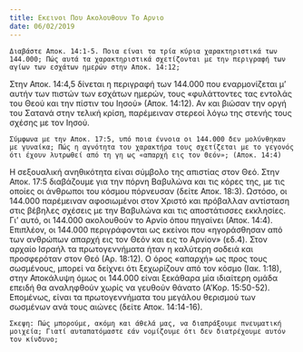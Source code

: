 ```yaml
---
title: Εκεινοι Που Ακολουθουν Το Αρνιο
date: 06/02/2019
---
```


`Διαβάστε Αποκ. 14:1-5. Ποια είναι τα τρία κύρια χαρακτηριστικά των 144.000; Πώς αυτά τα χαρακτηριστικά σχετίζονται με την περιγραφή των αγίων των εσχάτων ημερών στην Αποκ. 14:12;`

Στην Αποκ. 14:4,5 δίνεται η περιγραφή των 144.000 που εναρμονίζεται μ’ αυτήν των πιστών των εσχάτων ημερών, τους «φυλάττοντες τας εντολάς του Θεού και την πίστιν του Ιησού» (Αποκ. 14:12). Αν και βιώσαν την οργή του Σατανά στην τελική κρίση, παρέμειναν στερεοί λόγω της στενής τους σχέσης με τον Ιησού. 

`Σύμφωνα με την Αποκ. 17:5, υπό ποια έννοια οι 144.000 δεν μολύνθηκαν με γυναίκα; Πώς η αγνότητα του χαρακτήρα τους σχετίζεται με το γεγονός ότι έχουν λυτρωθεί από τη γη ως «απαρχή εις τον Θεόν»; (Αποκ. 14:4)`

Η σεξουαλική ανηθικότητα είναι σύμβολο της απιστίας στον Θεό. Στην Αποκ. 17:5 διαβάζουμε για την πόρνη Βαβυλώνα και τις κόρες της, με τις οποίες οι άνθρωποι του κόσμου πόρνευσαν (δείτε Αποκ. 18:3). Ωστόσο, οι 144.000 παρέμειναν αφοσιωμένοι στον Χριστό και πρόβαλλαν αντίσταση στις βέβηλες σχέσεις με την Βαβυλώνα και τις αποστάτισσες εκκλησίες. Γι’ αυτό, οι 144.000 ακολουθούν το Αρνίο όπου πηγαίνει (Αποκ. 14:4). Επιπλέον, οι 144.000 περιγράφονται ως εκείνοι που «ηγοράσθησαν από των ανθρώπων απαρχή εις τον Θεόν και εις το Αρνίον» (εδ.4). Στον αρχαίο Ισραήλ τα πρωτογεννήματα ήταν η καλύτερη σοδειά και προσφερόταν στον Θεό (Αρ. 18:12). Ο όρος «απαρχή» ως προς τους σωσμένους, μπορεί να δείχνει ότι ξεχωρίζουν από τον κόσμο (Ιακ. 1:18), στην Αποκάλυψη όμως οι 144.000 είναι ξεκάθαρα μία ιδιαίτερη ομάδα επειδή θα αναληφθούν χωρίς να γευθούν θάνατο (Α’Κορ. 15:50-52). Επομένως, είναι τα πρωτογεννήματα του μεγάλου θερισμού των σωσμένων ανά τους αιώνες (δείτε Αποκ. 14:14-16).

`Σκεψη: Πώς μπορούμε, ακόμη και άθελά μας, να διαπράξουμε πνευματική μοιχεία; Γιατί αυταπατόμαστε εάν νομίζουμε ότι δεν διατρέχουμε αυτόν τον κίνδυνο;`
